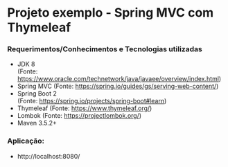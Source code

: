# Projeto exemplo - Spring MVC com Thymeleaf

### Requerimentos/Conhecimentos e Tecnologias utilizadas
* JDK 8   
   (Fonte: https://www.oracle.com/technetwork/java/javaee/overview/index.html)
* Spring MVC
  (Fonte: https://spring.io/guides/gs/serving-web-content/)
* Spring Boot 2   
   (Fonte: https://spring.io/projects/spring-boot#learn)
* Thymeleaf
  (Fonte: https://www.thymeleaf.org/)
* Lombok 
 (Fonte: https://projectlombok.org/)   
* Maven 3.5.2+

### Aplicação:
* http://localhost:8080/
